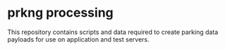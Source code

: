 # prkng processing

This repository contains scripts and data required to create parking data payloads for use on application and test servers.
